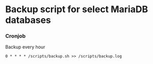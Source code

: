 # Backup script for select MariaDB databases

### Cronjob
Backup every hour
```
0 * * * * /scripts/backup.sh >> /scripts/backup.log
```

